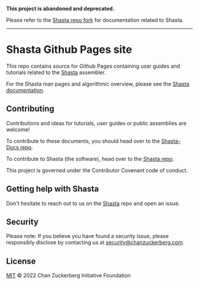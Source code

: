 **This project is abandoned and deprecated.**

Please refer to the [Shasta repo fork](https://github.com/paoloshasta/shasta) for documentation related to Shasta.

---

# Shasta Github Pages site

This repo contains source for Github Pages containing user guides and tutorials related to the [Shasta](https://github.com/chanzuckerberg/shasta) assembler.

For the Shasta man pages and algorithmic overview, please see the [Shasta documentation](https://chanzuckerberg.github.io/shasta/).

## Contributing

Contributions and ideas for tutorials, user guides or public assemblies are welcome!

To contribute to these documents, you should head over to the [Shasta-Docs repo](https://github.com/chanzuckerberg/shasta-docs).

To contribute to Shasta (the software), head over to the [Shasta repo](https://github.com/chanzuckerberg/shasta).

This project is governed under the Contributor Covenant code of conduct.

## Getting help with Shasta

Don't hesitate to reach out to us on the [Shasta](https://github.com/chanzuckerberg/shasta/issues) repo and open an issue.

## Security

Please note: If you believe you have found a security issue, please responsibly disclose by contacting us at security@chanzuckerberg.com.

## License

[MIT](LICENSE) © 2022 Chan Zuckerberg Initiative Foundation
